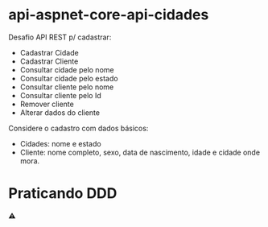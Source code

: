 # api-aspnet-core-api-cidades

Desafio API REST p/ cadastrar:

*   Cadastrar Cidade
* Cadastrar Cliente
*  Consultar cidade pelo nome
*  Consultar cidade pelo estado
* Consultar cliente pelo nome
* Consultar cliente pelo Id
* Remover cliente
* Alterar dados do cliente

Considere o cadastro com dados básicos:

*  Cidades: nome e estado
*  Cliente: nome completo, sexo, data de nascimento, idade e cidade onde mora.

<h1>Praticando DDD</h1> ⚠️

